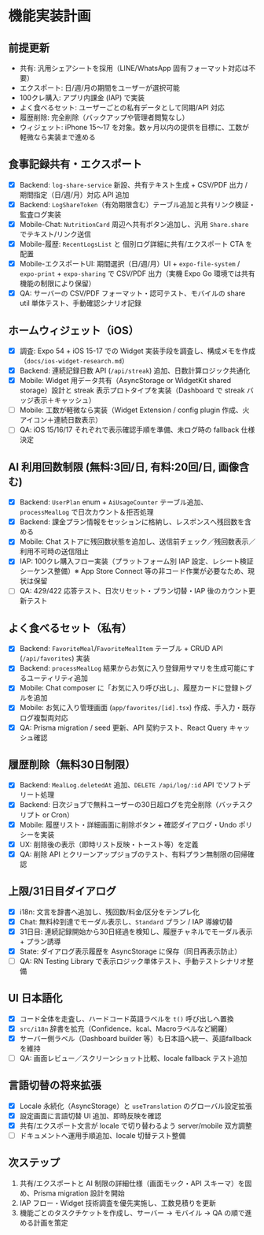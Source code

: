 # 機能実装計画

## 前提更新

- 共有: 汎用シェアシートを採用（LINE/WhatsApp 固有フォーマット対応は不要）
- エクスポート: 日/週/月の期間をユーザーが選択可能
- 100クレ購入: アプリ内課金 (IAP) で実装
- よく食べるセット: ユーザーごとの私有データとして同期/API 対応
- 履歴削除: 完全削除（バックアップや管理者閲覧なし）
- ウィジェット: iPhone 15〜17 を対象。数ヶ月以内の提供を目標に、工数が軽微なら実装まで進める

## 食事記録共有・エクスポート

- [x] Backend: `log-share-service` 新設、共有テキスト生成 + CSV/PDF 出力 / 期間指定（日/週/月）対応 API 追加
- [x] Backend: `LogShareToken`（有効期限含む）テーブル追加と共有リンク検証・監査ログ実装
- [x] Mobile-Chat: `NutritionCard` 周辺へ共有ボタン追加し、汎用 `Share.share` でテキスト/リンク送信
- [x] Mobile-履歴: `RecentLogsList` と 個別ログ詳細に共有/エクスポート CTA を配置
- [x] Mobile-エクスポートUI: 期間選択（日/週/月）UI + `expo-file-system` / `expo-print` + `expo-sharing` で CSV/PDF 出力（実機 Expo Go 環境では共有機能の制限により保留）
- [x] QA: サーバーの CSV/PDF フォーマット・認可テスト、モバイルの share util 単体テスト、手動確認シナリオ記録

## ホームウィジェット（iOS）

- [x] 調査: Expo 54 + iOS 15-17 での Widget 実装手段を調査し、構成メモを作成（`docs/ios-widget-research.md`）
- [x] Backend: 連続記録日数 API (`/api/streak`) 追加、日数計算ロジック共通化
- [x] Mobile: Widget 用データ共有（AsyncStorage or WidgetKit shared storage）設計と streak 表示プロトタイプを実装（Dashboard で streak バッジ表示＋キャッシュ）
- [ ] Mobile: 工数が軽微なら実装（Widget Extension / config plugin 作成、火アイコン＋連続日数表示）
- [ ] QA: iOS 15/16/17 それぞれで表示確認手順を準備、未ログ時の fallback 仕様決定

## AI 利用回数制限 (無料:3回/日, 有料:20回/日, 画像含む)

- [x] Backend: `UserPlan` enum + `AiUsageCounter` テーブル追加、`processMealLog` で日次カウント＆拒否処理
- [x] Backend: 課金プラン情報をセッションに格納し、レスポンスへ残回数を含める
- [x] Mobile: Chat ストアに残回数状態を追加し、送信前チェック／残回数表示／利用不可時の送信阻止
- [x] IAP: 100クレ購入フロー実装（プラットフォーム別 IAP 設定、レシート検証シーケンス整備）※ App Store Connect 等の非コード作業が必要なため、現状は保留
- [ ] QA: 429/422 応答テスト、日次リセット・プラン切替・IAP 後のカウント更新テスト

## よく食べるセット（私有）

- [x] Backend: `FavoriteMeal`/`FavoriteMealItem` テーブル + CRUD API (`/api/favorites`) 実装
- [x] Backend: `processMealLog` 結果からお気に入り登録用サマリを生成可能にするユーティリティ追加
- [x] Mobile: Chat composer に「お気に入り呼び出し」、履歴カードに登録トグルを追加
- [x] Mobile: お気に入り管理画面 (`app/favorites/[id].tsx`) 作成、手入力・既存ログ複製両対応
- [x] QA: Prisma migration / seed 更新、API 契約テスト、React Query キャッシュ確認

## 履歴削除（無料30日制限）

- [x] Backend: `MealLog.deletedAt` 追加、`DELETE /api/log/:id` API でソフトデリート処理
- [x] Backend: 日次ジョブで無料ユーザーの30日超ログを完全削除（バッチスクリプト or Cron）
- [x] Mobile: 履歴リスト・詳細画面に削除ボタン + 確認ダイアログ・Undo ポリシーを実装
- [x] UX: 削除後の表示（即時リスト反映・トースト等）を定義
- [x] QA: 削除 API とクリーンアップジョブのテスト、有料プラン無制限の回帰確認

## 上限/31日目ダイアログ

- [x] i18n: 文言を辞書へ追加し、残回数/料金/区分をテンプレ化
- [x] Chat: 無料枠到達でモーダル表示し、`Standard` プラン / IAP 導線切替
- [x] 31日目: 連続記録開始から30日経過を検知し、履歴チャネルでモーダル表示 + プラン誘導
- [x] State: ダイアログ表示履歴を AsyncStorage に保存（同日再表示防止）
- [ ] QA: RN Testing Library で表示ロジック単体テスト、手動テストシナリオ整備

## UI 日本語化

- [x] コード全体を走査し、ハードコード英語ラベルを `t()` 呼び出しへ置換
- [x] `src/i18n` 辞書を拡充（Confidence、kcal、Macroラベルなど網羅）
- [x] サーバー側ラベル（Dashboard builder 等）も日本語へ統一、英語fallback を維持
- [ ] QA: 画面レビュー／スクリーンショット比較、locale fallback テスト追加

## 言語切替の将来拡張

- [x] Locale 永続化（AsyncStorage）と `useTranslation` のグローバル設定拡張
- [x] 設定画面に言語切替 UI 追加、即時反映を確認
- [x] 共有/エクスポート文言が locale で切り替わるよう server/mobile 双方調整
- [ ] ドキュメントへ運用手順追加、locale 切替テスト整備

## 次ステップ

1. 共有/エクスポートと AI 制限の詳細仕様（画面モック・API スキーマ）を固め、Prisma migration 設計を開始
2. IAP フロー・Widget 技術調査を優先実施し、工数見積りを更新
3. 機能ごとのタスクチケットを作成し、サーバー → モバイル → QA の順で進める計画を策定
